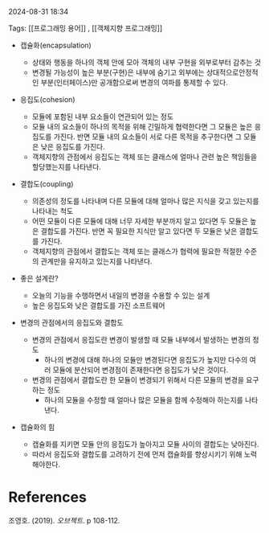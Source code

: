 
2024-08-31 18:34

Tags: [[프로그래밍 용어]] , [[객체지향 프로그래밍]]


- 캡슐화(encapsulation)
	- 상태와 행동을 하나의 객체 안에 모아 객체의 내부 구현을 외부로부터 감추는 것
	- 변경될 가능성이 높은 부분(구현)은 내부에 숨기고 외부에는 상대적으로안정적인 부분(인터페이스)만 공개함으로써 변경의 여파를 통제할 수 있다.

- 응집도(cohesion)
	- 모듈에 포함된 내부 요소들이 연관되어 있는 정도
	- 모듈 내의 요소들이 하나의 목적을 위해 긴밀하게 협력한다면 그 모듈은 높은 응집도를 가진다. 반면 모듈 내의 요소들이 서로 다른 목적을 추구한다면 그 모듈은 낮은 응집도를 가진다.
	- 객체지향의 관점에서 응집도는 객체 또는 클래스에 얼마나 관련 높은 책임들을 할당했는지를 나타낸다.

- 결합도(coupling)
	- 의존성의 정도를 나타내며 다른 모듈에 대해 얼마나 많은 지식을 갖고 있는지를 나타내는 척도
	- 어떤 모듈이 다른 모듈에 대해 너무 자세한 부분까지 알고 있다면 두 모듈은 높은 결합도를 가진다. 반면 꼭 필요한 지식만 알고 있다면 두 모듈은 낮은 결합도를 가진다.
	- 객체지향의 관점에서 결합도는 객체 또는 클래스가 협력에 필요한 적절한 수준의 관계만을 유지하고 있는지를 나타낸다.


- 좋은 설계란?
	- 오늘의 기능을 수행하면서 내일의 변경을 수용할 수 있는 설계
	- 높은 응집도와 낮은 결합도를 가진 소프트웨어


- 변경의 관점에서의 응집도와 결합도
	- 변경의 관점에서 응집도란 변경이 발생할 때 모듈 내부에서 발생하는 변경의 정도
		- 하나의 변경에 대해 하나의 모듈만 변경된다면 응집도가 높지만 다수의 여러 모듈에 분산되어 변경점이 존재한다면 응집도가 낮은 것이다.
	- 변경의 관점에서 결합도란 한 모듈이 변경되기 위해서 다른 모듈의 변경을 요구하는 정도
		- 하나의 모듈을 수정할 때 얼마나 많은 모듈을 함께 수정해야 하는지를 나타낸다.

- 캡슐화의 힘
	- 캡슐화를 지키면 모듈 안의 응집도가 높아지고 모듈 사이의 결합도는 낮아진다.
	- 따라서 응집도와 결합도를 고려하기 전에 먼저 캡슐화를 향상시키기 위해 노력해야한다.



# References

조영호. (2019). *오브젝트*. p 108-112.